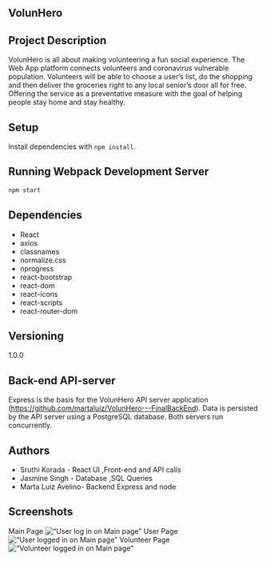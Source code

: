 ## VolunHero
## Project Description
VolunHero is all about making volunteering a fun social experience. The Web App platform connects volunteers and coronavirus vulnerable population. Volunteers will be able to choose a user’s list, do the shopping and then deliver the groceries right to any local senior’s door all for free. Offering the service as a preventative measure with the goal of helping people stay home and stay healthy.

## Setup

Install dependencies with `npm install`.

## Running Webpack Development Server

```sh
npm start
```

## Dependencies
- React
- axios
- classnames
- normalize.css
- nprogress
- react-bootstrap
- react-dom
- react-icons
- react-scripts
- react-router-dom

## Versioning
1.0.0

## Back-end API-server
Express is the basis for the VolunHero API server application (https://github.com/martaluiz/VolunHero---FinalBackEnd). Data is persisted by the API server using a PostgreSQL database.
Both servers run concurrently.

## Authors
- Sruthi Korada - React UI ,Front-end and API calls
- Jasmine Singh - Database ,SQL Queries
- Marta Luiz Avelino- Backend Express and node 


## Screenshots
Main Page ![“User log in on Main page”](https://github.com/Sruthikorada36/volunHero/blob/sruthi/docs/1.png)
User Page ![“User logged in on Main page”](https://github.com/Sruthikorada36/volunHero/blob/sruthi/docs/2.png)
Volunteer Page ![“Volunteer logged in on Main page”](https://github.com/Sruthikorada36/volunHero/blob/sruthi/docs/3.png)
